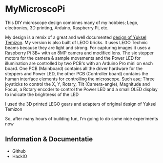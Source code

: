 # MyMicroscoPi
This DIY microscope design combines many of my hobbies; Lego, electronics, 3D printing, Arduino, Raspberry Pi, etc.

My design is a remix of a great and well documented [design of Yuksel Temizon](https://www.hackster.io/news/ibm-researcher-makes-a-microscope-using-lego-arduino-and-raspberry-pi-cbc58cb69a20?utm_source=Hackster+Marketing&utm_campaign=7e2e7b20ec-EMAIL_CAMPAIGN_2019_02_14_02_53_COPY_01&utm_medium=email&utm_term=0_86d76c4d75-7e2e7b20ec-144680307&mc_cid=7e2e7b20ec&mc_eid=ea3c09e980).
My version is also built of LEGO bricks. It uses LEGO Technic beams because they are light and strong.
For capturing images it uses a Raspberry Pi 3B+ with an 8MP camera and modified lens. The six stepper motors for the camera & sample movements and the Power LED for illumination are controlled by two PCB's with an Arduino Pro mini on each board.
One PCB (Mainboard) contains all the driver hardware for the steppers and Power LED, the other PCB (Controller board) contains the human interface elements for controlling the microscope. Such ase; Three joysticks to control the X, Y, Rotary, Tilt (Camera-angle), Magnitude and Focus, a Rotary encoder to control the Power LED and a small OLED display to indicate the brightness of the LED

I used the 3D printed LEGO gears and adapters of original design of Yuksel Temizon

So, after many hours of building fun, I'm going to do some nice experiments now

## Information & Documentatie
* Github
* HackIO
